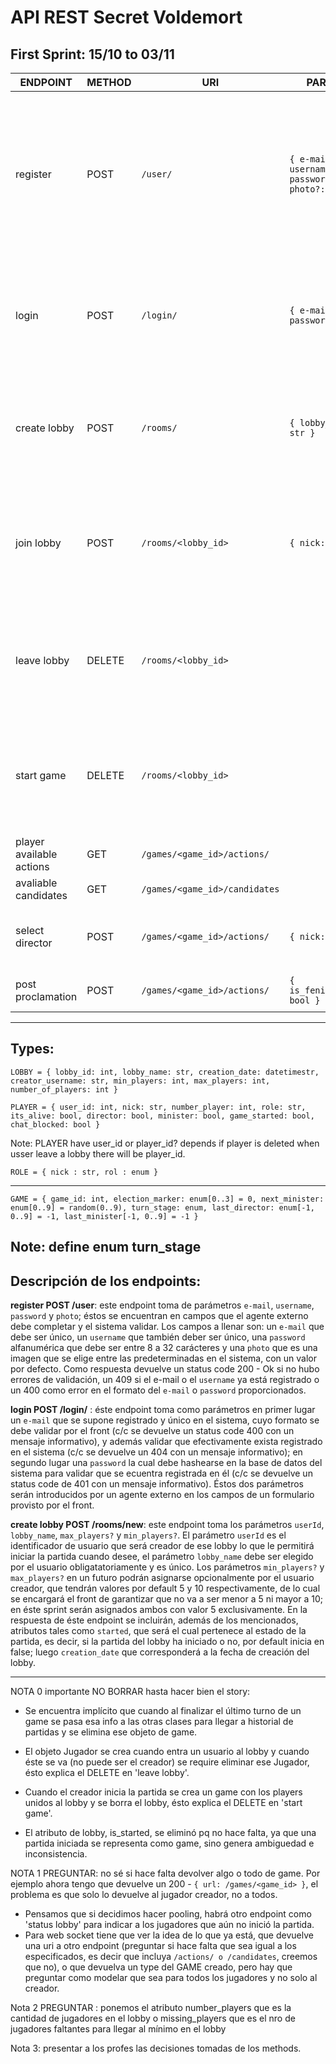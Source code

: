# API REST Secret Voldemort

## First Sprint: 15/10 to 03/11

| ENDPOINT     | METHOD | URI         | PARAMS       | RESPONSE      | COMMENTS |
| ---------    | ------ | ----------- | ------------ | ------------- | -------- |
| register     | POST   | `/user/` | `{ e-mail: str, username: str, password: str, photo?: image }` | 200 - Ok \ 409 - Conflict if: * `e-mail` already registered * * `username` already registered * \ 400 - Bad Request if: * can't parse `e-mail` * * can't parse `password` * * can't parse `username` * | For now not include e-mail validation  |
| login        | POST | `/login/` | `{ e-mail: str, password: str }`   | 200 - Ok \ 400 - Bad request: can't parse `e-mail` \ 404 - Not found: `e-mail` doesn't exist \ 401 Unauthorized: invalid `password` | |
| create lobby | POST | `/rooms/` | `{ lobby_name: str }` | 200 - `LOBBY` | Later add in Params: `, max_players?: int, max_players?: int`. For now, min_players = max_players = 5. PRE: user is login | 
| join lobby | POST | `/rooms/<lobby_id>` | `{ nick: str }` | 200 - `PLAYER` \ 409 - Conflict: `nick` already exists in this lobby \ 404 - Not found: `<lobby_id>` doesn't exist | PRE: User is login. `nick` is `username` of user that call. Player is created when user join in a lobby. Set `number_of_players` to `number_of_players + 1` |
| leave lobby | DELETE | `/rooms/<lobby_id>` | | 200 - OK  | PRE: there is at least one player in the lobby that not is creater. The player that call is deleted, LOBBY's `number_of_players` is decremented in one. |
| start game | DELETE | `/rooms/<lobby_id>` | | 200 - `{ uri: /games/<game_id> }` | PRE: Player is the creater. A new game is created with players that joined in the lobby, and the lobby is delete, so in rooms will not appears. |
| player available actions | GET | `/games/<game_id>/actions/` | | 200 - `[ { action_type: enum } ]` | | 
| avaliable candidates | GET | `/games/<game_id>/candidates` | | 200 - `[ { nick: str } ]` | PRE: There's a Minister Selected |
| select director | POST | `/games/<game_id>/actions/`    | `{ nick: str }` | 200 - `{ nick: str }` \ 409 - Conflict: nick submitted is not valid  | PRE: Player is the Minister |
| post proclamation | POST | `/games/<game_id>/actions/` | `{ is_fenix_procl: bool }` | 200 - `{ is_fenix_procl: bool }` | PRE : Minister and Director are selected |

-------------
**Types:**
---

`LOBBY = { lobby_id: int, lobby_name: str, creation_date: datetimestr, creator_username: str, min_players: int, max_players: int, number_of_players: int }`

`PLAYER = { user_id: int, nick: str, number_player: int, role: str, its_alive: bool, director: bool, minister: bool, game_started: bool, chat_blocked: bool }`

Note: PLAYER have user_id or player_id? depends if player is deleted when usser leave a lobby there will be player_id.

`ROLE = { nick : str, rol : enum }`

-------------

`GAME = { game_id: int, election_marker: enum[0..3] = 0, next_minister: enum[0..9] = random(0..9), turn_stage: enum, last_director: enum[-1, 0..9] = -1, last_minister[-1, 0..9] = -1 }` 

Note: define enum turn_stage
-------------

## Descripción de los endpoints:
 
**register POST /user**: este endpoint toma de parámetros `e-mail`, `username`, `password` y `photo`; éstos se encuentran en campos que el agente externo debe completar y el sistema validar. Los campos a llenar son: un `e-mail` que debe ser único, un `username` que también deber ser único, una `password` alfanumérica que debe ser entre 8 a 32 carácteres y una `photo` que es una imagen que se elige entre las predeterminadas en el sistema, con un valor por defecto. Como respuesta devuelve un status code 200 - Ok si no hubo errores de validación, un 409 si el e-mail o el `username` ya está registrado o un 400 como error en el formato del `e-mail` o `password` proporcionados.

**login POST /login/** : éste endpoint toma como parámetros en primer lugar un `e-mail` que se supone registrado y único en el sistema, cuyo formato se debe validar por el front (c/c se devuelve un status code 400 con un mensaje informativo), y además validar que efectivamente exista registrado en el sistema (c/c se devuelve un 404 con un mensaje informativo); en segundo lugar una `password` la cual debe hashearse en la base de datos del sistema para validar que se ecuentra registrada en él (c/c se devuelve un status code de 401 con un mensaje informativo). Éstos dos parámetros serán introducidos por un agente externo en los campos de un formulario provisto por el front.

**create lobby POST /rooms/new**: este endpoint toma los parámetros `userId`, `lobby_name`, `max_players?` y `min_players?`. El parámetro `userId` es el identificador de usuario que será creador de ese lobby lo que le permitirá iniciar la partida cuando desee, el parámetro `lobby_name` debe ser elegido por el usuario obligatatoriamente y es único. Los parámetros `min_players?` y `max_players?` en un futuro podrán asignarse opcionalmente por el usuario creador, que tendrán valores por default 5 y 10 respectivamente, de lo cual se encargará el front de garantizar que no va a ser menor a 5 ni mayor a 10; en éste sprint serán asignados ambos con valor 5 exclusivamente. En la respuesta de éste endpoint se incluirán, además de los mencionados, atributos tales como `started`, que será el cual pertenece al estado de la partida, es decir, si la partida del lobby ha iniciado o no, por default inicia en false; luego `creation_date` que corresponderá a la fecha de creación del lobby.

---

NOTA 0 importante NO BORRAR hasta hacer bien el story: 
- Se encuentra implícito que cuando al finalizar el último turno de un game se pasa esa info a las otras clases para llegar a historial de partidas y se elimina ese objeto de game. 

- El objeto Jugador se crea cuando entra un usuario al lobby y cuando éste se va (no puede ser el creador) se require eliminar ese Jugador, ésto explica el DELETE en 'leave lobby'.

- Cuando el creador inicia la partida se crea un game con los players unidos al lobby y se borra el lobby, ésto explica el DELETE en 'start game'. 

- El atributo de lobby, is_started, se eliminó pq no hace falta, ya que una partida iniciada se representa como game, sino genera ambiguedad e inconsistencia.

NOTA 1 PREGUNTAR: no sé si hace falta devolver algo o todo de game.
Por ejemplo ahora tengo que devuelve un 200 - `{ url: /games/<game_id> }`, el problema es que solo lo devuelve al jugador creador, no a todos.
- Pensamos que si decidimos hacer pooling, habrá otro endpoint como 'status lobby' para indicar a los jugadores que aún no inició la partida.
- Para web socket tiene que ver la idea de lo que ya está, que devuelve una uri a otro endpoint (preguntar si hace falta que sea igual a los especificados, es decir que incluya `/actions/ o /candidates`, creemos que no), o que devuelva un type del GAME creado, pero hay que preguntar como modelar que sea para todos los jugadores y no solo al creador.

Nota 2 PREGUNTAR : ponemos el atributo  number_players que es la cantidad de jugadores en el lobby o missing_players que es el nro de jugadores faltantes para llegar al mínimo en el lobby

Nota 3: presentar a los profes las decisiones tomadas de los methods.